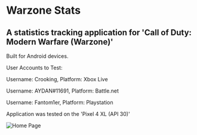 # Warzone Stats
## A statistics tracking application for 'Call of Duty: Modern Warfare (Warzone)'
Built for Android devices.

User Accounts to Test:

Username: Crooking,
Platform: Xbox Live

Username: AYDAN#11691,
Platform: Battle.net

Username: Fantom1er,
Platform: Playstation

Application was tested on the 'Pixel 4 XL (API 30)'

![Home Page](https://user-images.githubusercontent.com/55953362/117538651-2065dd00-afff-11eb-85d3-f272dc09c4d3.png) 
